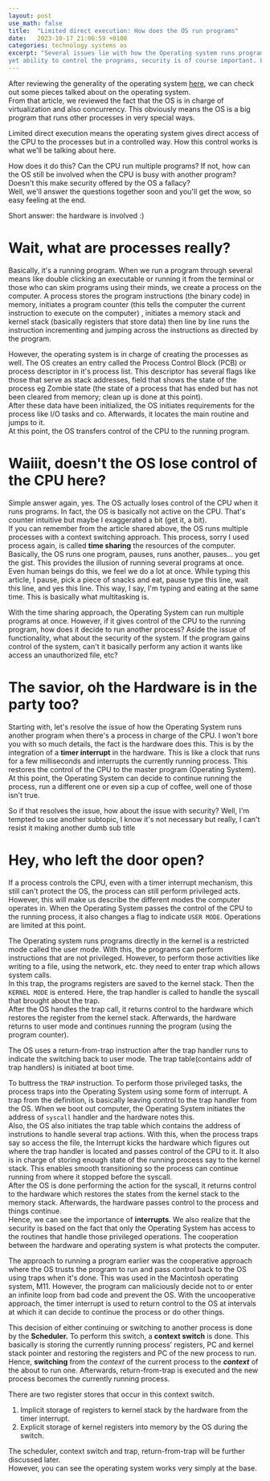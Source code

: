 ```yaml
---
layout: post
use_math: false
title:  "Limited direct execution: How does the OS run programs"
date:   2023-10-17 21:06:59 +0100
categories: technology systems os
excerpt: "Several issues lie with how the Operating system runs programs. We need a very efficient system
yet ability to control the programs, security is of course important. Let's review the beautiful art of running programs."
---
```


After reviewing the generality of the operating system [here](https://xpanvictor.github.io/technology/systems/os/2023/09/07/basics-of-the-operating-system.html),
we can check out some pieces talked about on the operating system.  
From that article, we reviewed the fact that the OS is in charge of virtualization and also concurrency. 
This obviously means the OS is a big program that runs other processes in very special ways.  

Limited direct execution means the operating system gives direct access of the CPU to the processes but in a controlled way. How this control
works is what we'll be talking about here.

How does it do this? Can the CPU run multiple programs? If not, how can the OS still be involved when the CPU is busy with another program?
Doesn't this make security offered by the OS a fallacy?  
Well, we'll answer the questions together soon and you'll get the wow, so easy feeling at the end. 

Short answer: the hardware is involved :)


# Wait, what are processes really?
Basically, it's a running program. When we run a program through several means like double clicking an executable or running it from the terminal
or those who can skim programs using their minds, we create a process on the computer. A process stores the program instructions (the binary code) in memory,
initiates a program counter &#40;this tells the computer the current instruction to execute on the computer&#41; , initiates a memory stack and kernel stack \(basically registers 
that store data\) then line by line runs the instruction incrementing and jumping across the instructions as directed by the program. 

However, the operating system is in charge of creating the processes as well. The OS creates an entry called the Process Control Block (PCB) or 
process descriptor in it's process list. This descriptor has several flags like those that serve as stack addresses, field that shows the state of the process eg Zombie state
(the state of a process that has ended but has not been cleared from memory; clean up is done at this point).  
After these data have been initialized, the OS initiates requirements for the process like I/O tasks and co. Afterwards, it locates the main routine and jumps to it.  
At this point, the OS transfers control of the CPU to the running program.

# Waiiit, doesn't the OS lose control of the CPU here?
Simple answer again, yes. The OS actually loses control of the CPU when it runs programs. In fact, the OS is basically not active on the CPU. That's counter intuitive
but maybe I exaggerated a bit (get it, a bit).  
If you can remember from the article shared above, the OS runs multiple processes with a context switching approach.
This process, sorry I used process again, is called **time sharing** the resources of the computer. Basically, the OS runs one program, pauses, runs another, pauses... you 
get the gist. This provides the illusion of running several programs at once.  
Even human beings do this, we feel we do a lot at once. While typing this article, I pause, pick a piece of snacks and eat, pause type this line, 
wait this line, and yes this line. This way, I say, I'm typing and eating at the same time. This is basically what multitasking is.

With the time sharing approach, the Operating System can run multiple programs at once. However, if it gives control of the CPU to the running program, how does it 
decide to run another process? Aside the issue of functionality, what about the security of the system. If the program gains control of the system, can't it basically perform
any action it wants like access an unauthorized file, etc?

# The savior, oh the Hardware is in the party too?
Starting with, let's resolve the issue of how the Operating System runs another program when there's a process in charge of the CPU. I won't bore you with so much details, 
the fact is the hardware does this. This is by the integration of a **timer interrupt** in the hardware.
This is like a clock that runs for a few milliseconds and interrupts the currently running process. This restores the control of the CPU to the master program (Operating System).  
At this point, the Operating System can decide to continue running the process, run a different one or even sip a cup of coffee, well one of those isn't true.  

So if that resolves the issue, how about the issue with security? Well, I'm tempted to use another subtopic, I know it's not necessary but really, I can't resist it 
making another dumb sub title

# Hey, who left the door open?
If a process controls the CPU, even with a timer interrupt mechanism, this still can't protect the OS, the process can still perform privileged acts. However, this will
make us describe the different modes the computer operates in. When the Operating System passes the control of the CPU to the running process, it also changes a flag to 
indicate `USER MODE`. Operations are limited at this point. 

The Operating system runs programs directly in the kernel is a restricted mode called the user mode. With this, the programs can perform instructions that are not privileged. However, to perform those activities like writing to a file, using the network, etc. they need to enter trap which allows system calls.  
In this trap, the programs registers are saved to the kernel stack. Then the `KERNEL MODE` is entered. Here, the trap handler is called to handle the syscall that brought about the trap.  
After the OS handles the trap call, it returns control to the hardware which restores the register from the kernel stack. Afterwards, the hardware returns to user mode and continues running the program (using the program counter). 

The OS uses a return-from-trap instruction after the trap handler runs to indicate the switching back to user mode. The trap table(contains addr of trap handlers) is initiated at boot time.

To buttress the `TRAP` instruction. To perform those privileged tasks, the process traps into the Operating System using some form of interrupt. A trap from the definition, is 
basically leaving control to the trap handler from the OS. When we boot out computer, the Operating System initiates the address of `syscall` handler and the hardware notes this.  
Also, the OS also initiates the trap table which contains the address of instrutions to handle several trap actions. With this, when the process traps say so access the file, the Interrupt kicks the hardware which figures out where the trap handler is located and passes control of the CPU to it. It also is in charge of storing
enough state of the running process say to the kernel stack. This enables smooth transitioning so the process can continue running from where it stopped before the syscall.  
After the OS is done performing the action for the syscall, it returns control to the hardware which restores the states from the kernel stack to the memory stack. Afterwards,
the hardware passes control to the process and things continue.  
Hence, we can see the importance of **interrupts**. We also realize that the security is based on the fact that only the Operating System has access to the routines that handle those privileged operations. The cooperation between the hardware and operating system is what protects the computer.

The approach to running a program earlier was the cooperative approach where the OS trusts the program to run and pass control back to the OS using traps when it's done. This
was used in the Macintosh operating system, M11. However, the program can maliciously decide not to or enter an infinite loop from bad code and prevent the OS. With the
uncooperative approach, the timer interrupt is used to return control to the OS at intervals at which it can decide to continue the process or do other things.

This decision of either continuing or switching to another process is done by the **Scheduler.** To perform this switch, a ************context switch************ is done. This basically is storing the currently running process’ registers, PC and kernel stack pointer and restoring the registers and PC of the new process to run. Hence, **switching** from the *context* of the current process to the ***********context*********** of the about to run one. Afterwards, return-from-trap is executed and the new process becomes the currently running process.

There are two register stores that occur in this context switch. 

1. Implicit storage of registers to kernel stack by the hardware from the timer interrupt.
2. Explicit storage of kernel registers into memory by the OS during the switch.

The scheduler, context switch and trap, return-from-trap will be further discussed later.  
However, you can see the operating system works very simply at the base.

